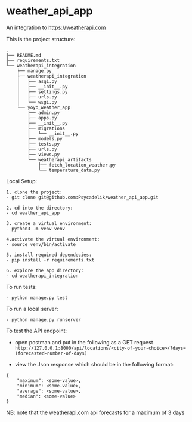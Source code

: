 # weather_api_app
An integration to https://weatherapi.com

This is the project structure:
```
.
├── README.md
├── requirements.txt
└── weatherapi_integration
    ├── manage.py
    ├── weatherapi_integration
    │   ├── asgi.py
    │   ├── __init__.py
    │   ├── settings.py
    │   ├── urls.py
    │   └── wsgi.py
    └── yoyo_weather_app
        ├── admin.py
        ├── apps.py
        ├── __init__.py
        ├── migrations
        │   └── __init__.py
        ├── models.py
        ├── tests.py
        ├── urls.py
        ├── views.py
        └── weatherapi_artifacts
            ├── fetch_location_weather.py
            └── temperature_data.py
```

Local Setup:
```
1. clone the project:
- git clone git@github.com:Psycadelik/weather_api_app.git

2. cd into the directory:
- cd weather_api_app

3. create a virtual environment:
- python3 -m venv venv

4.activate the virtual environment:
- source venv/bin/activate

5. install required dependecies:
- pip install -r requirements.txt

6. explore the app directory:
- cd weatherapi_integration
```
To run tests:
```
- python manage.py test
```

To run a local server:
```
- python manage.py runserver
```

To test the API endpoint:
- open postman and put in the following as a GET request
`http://127.0.0.1:8000/api/locations/<city-of-your-choice>/?days=(forecasted-number-of-days)`


- view the Json response which should be in the following format:
```
{
    "maximum": <some-value>,
    "minimum": <some-value>,
    "average": <some-value>,
    "median": <some-value>
}
```
NB: note that the weatherapi.com api forecasts for a maximum of 3 days
